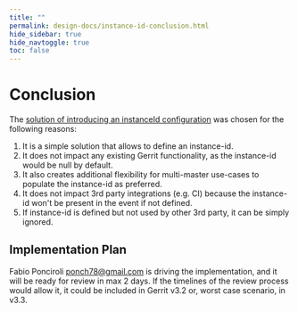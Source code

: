 ```yaml
---
title: ""
permalink: design-docs/instance-id-conclusion.html
hide_sidebar: true
hide_navtoggle: true
toc: false
---
```


# Conclusion

The [solution of introducing an instanceId configuration](/design-docs/instance-id-solution.html)
was chosen for the following reasons:

1. It is a simple solution that allows to define an instance-id.
2. It does not impact any existing Gerrit functionality, as the instance-id
   would be null by default.
3. It also creates additional flexibility for multi-master use-cases to populate
   the instance-id as preferred.
4. It does not impact 3rd party integrations (e.g. CI) because the instance-id
   won't be present in the event if not defined.
5. If instance-id is defined but not used by other 3rd party, it can be simply
   ignored.

## <a id="implementation-plan"> Implementation Plan

Fabio Ponciroli <ponch78@gmail.com> is driving the implementation, and it will
be ready for review in max 2 days.
If the timelines of the review process would allow it, it could be included in
Gerrit v3.2 or, worst case scenario, in v3.3.
